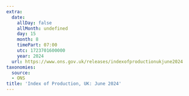 ```yaml
---
extra:
  date:
    allDay: false
    allMonth: undefined
    day: 15
    month: 8
    timePart: 07:00
    utc: 1723701600000
    year: 2024
  url: https://www.ons.gov.uk/releases/indexofproductionukjune2024
taxonomies:
  source:
  - ONS
title: 'Index of Production, UK: June 2024'
---
```

